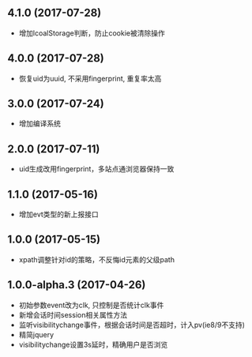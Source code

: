 ## 4.1.0 (2017-07-28)
* 增加lcoalStorage判断，防止cookie被清除操作

## 4.0.0 (2017-07-28)
* 恢复uid为uuid, 不采用fingerprint, 重复率太高

## 3.0.0 (2017-07-24)
* 增加编译系统

## 2.0.0 (2017-07-11)

* uid生成改用fingerprint，多站点通浏览器保持一致

## 1.1.0 (2017-05-16)

* 增加evt类型的新上报接口

## 1.0.0 (2017-05-15)

* xpath调整针对id的策略，不反悔id元素的父级path

## 1.0.0-alpha.3 (2017-04-26)

* 初始参数event改为clk, 只控制是否统计clk事件
* 新增会话时间session相关属性方法
* 监听visibilitychange事件，根据会话时间是否超时，计入pv(ie8/9不支持)
* 精简jquery
* visibilitychange设置3s延时，精确用户是否浏览